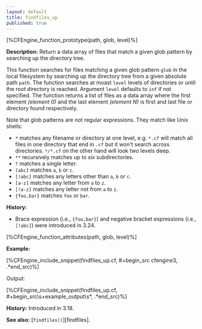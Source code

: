 ```yaml
---
layout: default
title: findfiles_up
published: true
---
```


[%CFEngine_function_prototype(path, glob, level)%]

**Description:** Return a data array of files that match a given glob pattern
by searching up the directory tree.

This function searches for files matching a given glob pattern `glob` in the
local filesystem by searching up the directory tree from a given absolute
path `path`. The function searches at moast `level` levels of directories or
until the root directory is reached. Argument `level` defaults to `inf` if
not specified. The function returns a list of files as a data array where
the first element _(element 0)_ and the last element _(element N)_ is first
and last file or directory found respectively.

Note that glob patterns are not regular expressions. They match like Unix
shells:

* `*` matches any filename or directory at one level, e.g. `*.cf` will
match all files in one directory that end in `.cf` but it won't search
across directories. `*/*.cf` on the other hand will look two levels
deep.
* `**` recursively matches up to six subdirectories.
* `?` matches a single letter.
* `[abc]` matches `a`, `b` or `c`.
* `[!abc]` matches any letters other than `a`, `b` or `c`.
* `[a-z]` matches any letter from `a` to `z`.
* `[!a-z]` matches any letter not from `a` to `z`.
* `{foo,bar}` matches `foo` or `bar`.

**History:**
- Brace expression (i.e., `{foo,bar}`) and negative bracket expressions (i.e., `[!abc]`) were introduced in 3.24.

[%CFEngine_function_attributes(path, glob, level)%]

**Example:**

[%CFEngine_include_snippet(findfiles_up.cf, #\+begin_src cfengine3, .*end_src)%]

Output:

[%CFEngine_include_snippet(findfiles_up.cf, #\+begin_src\s+example_output\s*, .*end_src)%]

**History:** Introduced in 3.18.

**See also:** [`findfiles()`][findfiles].
